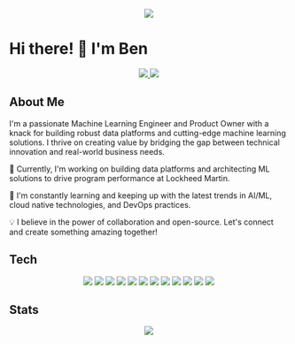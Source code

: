 <p align="center">
  <img src="/Users/benduncan/Documents/beduncs/prompt.png" />
</p>

# Hi there! 👋 I'm Ben

<p align="center">
<a href="https://www.linkedin.com/in/bhduncan/">
  <img src="https://img.shields.io/badge/LinkedIn-0077B5?style=for-the-badge&logo=linkedin&logoColor=white">
</a>
<a href="https://medium.com/@haydenduncan">
  <img src="https://img.shields.io/badge/Medium-12100E?style=for-the-badge&logo=medium&logoColor=white">
</a>
<p>

## About Me

I'm a passionate Machine Learning Engineer and Product Owner with a knack for building robust data platforms and cutting-edge machine learning solutions. I thrive on creating value by bridging the gap between technical innovation and real-world business needs.

🔭 Currently, I'm working on building data platforms and architecting ML solutions to drive program performance at Lockheed Martin.

🌱 I'm constantly learning and keeping up with the latest trends in AI/ML, cloud native technologies, and DevOps practices.

💡 I believe in the power of collaboration and open-source. Let's connect and create something amazing together!

## Tech

<p align="center">
<img src="https://img.shields.io/badge/python%20-%2314354C.svg?&style=for-the-badge&logo=python&logoColor=white"/>
<img src="https://img.shields.io/badge/PostgreSQL-316192?style=for-the-badge&logo=postgresql&logoColor=white"/>
<img src="https://img.shields.io/badge/TensorFlow%20-%23FF6F00.svg?&style=for-the-badge&logo=TensorFlow&logoColor=white" />
<img src="https://img.shields.io/badge/Keras%20-%23D00000.svg?&style=for-the-badge&logo=Keras&logoColor=white"/>
<img src="https://img.shields.io/badge/Amazon_AWS-232F3E?style=for-the-badge&logo=amazon-aws&logoColor=white">
<img src="https://img.shields.io/badge/Airflow-017CEE?style=for-the-badge&logo=Apache%20Airflow&logoColor=white">
<img src="https://img.shields.io/badge/docker-%230db7ed.svg?style=for-the-badge&logo=docker&logoColor=white">
<img src="https://img.shields.io/badge/kubernetes-%23326ce5.svg?style=for-the-badge&logo=kubernetes&logoColor=white">
<img src="https://img.shields.io/badge/git%20-%23F05033.svg?&style=for-the-badge&logo=git&logoColor=white"/>
<img src="https://img.shields.io/badge/GitLab-330F63?style=for-the-badge&logo=gitlab&logoColor=white">
<img src="https://img.shields.io/badge/github%20-%23121011.svg?&style=for-the-badge&logo=github&logoColor=white"/>
<img src="https://img.shields.io/badge/Jira-0052CC?style=for-the-badge&logo=Jira&logoColor=white">
</p>

## Stats

<p align=center>  
  <img align=center src="https://github-readme-stats.vercel.app/api?username=beduncs&show_icons=true&theme=radical">
</p>
